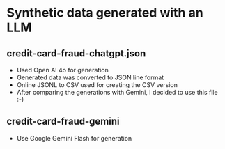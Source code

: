 # Synthetic data generated with an LLM


## credit-card-fraud-chatgpt.json
* Used Open AI 4o for generation
* Generated data was converted to JSON line format
* Online JSONL to CSV used for creating the CSV version
* After comparing the generations with Gemini, I decided to use this file :-)

## credit-card-fraud-gemini
* Use Google Gemini Flash for generation